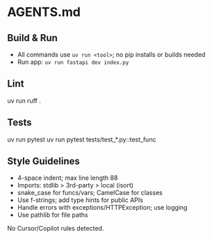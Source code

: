 # AGENTS.md

## Build & Run

- All commands use `uv run <tool>`; no pip installs or builds needed
- Run app: `uv run fastapi dev index.py`

## Lint

uv run ruff .

## Tests

uv run pytest
uv run pytest tests/test_*.py::test_func

## Style Guidelines

- 4-space indent; max line length 88
- Imports: stdlib > 3rd-party > local (isort)
- snake_case for funcs/vars; CamelCase for classes
- Use f-strings; add type hints for public APIs
- Handle errors with exceptions/HTTPException; use logging
- Use pathlib for file paths

No Cursor/Copilot rules detected.
